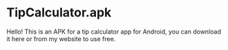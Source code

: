 # TipCalculator.apk
Hello! This is an APK for a tip calculator app for Android, you can download it here or from my website to use free.
